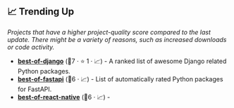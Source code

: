 ## 📈 Trending Up

_Projects that have a higher project-quality score compared to the last update. There might be a variety of reasons, such as increased downloads or code activity._

- <b><a href="https://github.com/fkromer/best-of-django">best-of-django</a></b> (🥉7 ·  ⭐ 1 · 📈) - A ranked list of awesome Django related Python packages. <code><img src="https://www.python.org/static/favicon.ico" style="display:inline;" width="13" height="13"></code>
- <b><a href="https://github.com/fkromer/best-of-fastapi">best-of-fastapi</a></b> (🥉6 · 📈) - List of automatically rated Python packages for FastAPI. <code><img src="https://www.python.org/static/favicon.ico" style="display:inline;" width="13" height="13"></code>
- <b><a href="https://github.com/fkromer/best-of-react-native">best-of-react-native</a></b> (🥇6 · 📈) - 


